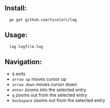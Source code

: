 ## Install:

```
  go get github.com/tscolari/lag
```

## Usage:

```
  lag logfile.log
```

## Navigation:

* `Q` exits
* `arrow up` moves cursor up
* `arrow down` moves cursor down
* `enter` zooms into the selected entry
* `q` zooms out from the selected entry
* `backspace` zooms out from the selected entry
